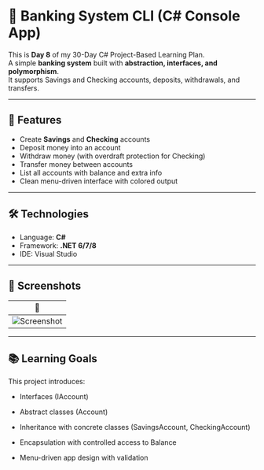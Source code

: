 # 🏦 Banking System CLI (C# Console App)

This is **Day 8** of my 30-Day C# Project-Based Learning Plan.  
A simple **banking system** built with **abstraction, interfaces, and polymorphism**.  
It supports Savings and Checking accounts, deposits, withdrawals, and transfers.  

---

## 🚀 Features
- Create **Savings** and **Checking** accounts  
- Deposit money into an account  
- Withdraw money (with overdraft protection for Checking)  
- Transfer money between accounts  
- List all accounts with balance and extra info  
- Clean menu-driven interface with colored output  

---

## 🛠️ Technologies
- Language: **C#**  
- Framework: **.NET 6/7/8**  
- IDE: Visual Studio  

---

## 📸 Screenshots

| 🏦 |
|-----|
| ![Screenshot](./3png) |

---

## 📚 Learning Goals

This project introduces:

- Interfaces (IAccount)

- Abstract classes (Account)

- Inheritance with concrete classes (SavingsAccount, CheckingAccount)

- Encapsulation with controlled access to Balance

- Menu-driven app design with validation
